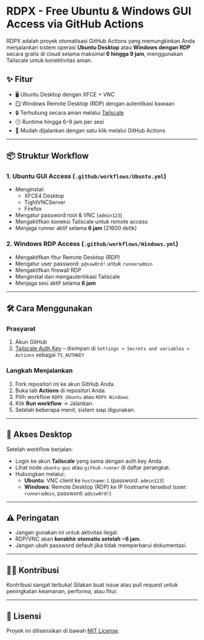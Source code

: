 # RDPX - Free Ubuntu & Windows GUI Access via GitHub Actions

RDPX adalah proyek otomatisasi GitHub Actions yang memungkinkan Anda menjalankan sistem operasi **Ubuntu Desktop** atau **Windows dengan RDP** secara gratis di cloud selama maksimal **6 hingga 9 jam**, menggunakan Tailscale untuk konektivitas aman.

## ✨ Fitur

- 🖥️ Ubuntu Desktop dengan XFCE + VNC
- 🪟 Windows Remote Desktop (RDP) dengan autentikasi bawaan
- 🔒 Terhubung secara aman melalui [Tailscale](https://tailscale.com/)
- 🕒 Runtime hingga 6–9 jam per sesi
- 🚀 Mudah dijalankan dengan satu klik melalui GitHub Actions

---

## 📦 Struktur Workflow

### 1. Ubuntu GUI Access (`.github/workflows/Ubuntu.yml`)

- Menginstal:
  - XFCE4 Desktop
  - TightVNCServer
  - Firefox
- Mengatur password root & VNC (`admin123`)
- Mengaktifkan koneksi Tailscale untuk remote access
- Menjaga runner aktif selama **6 jam** (21600 detik)

### 2. Windows RDP Access (`.github/workflows/Windows.yml`)

- Mengaktifkan fitur Remote Desktop (RDP)
- Mengatur user password: `p@ssw0rd!` untuk `runneradmin`
- Mengaktifkan firewall RDP
- Menginstal dan mengautentikasi Tailscale
- Menjaga sesi aktif selama **6 jam**

---

## 🛠️ Cara Menggunakan

### Prasyarat

1. Akun GitHub
2. [Tailscale Auth Key](https://tailscale.com/kb/1085/auth-keys/) – disimpan di `Settings > Secrets and variables > Actions` sebagai `TS_AUTHKEY`

### Langkah Menjalankan

1. Fork repositori ini ke akun GitHub Anda.
2. Buka tab **Actions** di repositori Anda.
3. Pilih workflow `RDPX Ubuntu` atau `RDPX Windows`.
4. Klik **Run workflow** → Jalankan.
5. Setelah beberapa menit, sistem siap digunakan.

---

## 🔗 Akses Desktop

Setelah workflow berjalan:
- Login ke akun **Tailscale** yang sama dengan auth key Anda.
- Lihat node `ubuntu-gui` atau `github-runner` di daftar perangkat.
- Hubungkan melalui:
  - **Ubuntu**: VNC client ke `hostname:1` (password: `admin123`)
  - **Windows**: Remote Desktop (RDP) ke IP hostname tersebut (user: `runneradmin`, password: `p@ssw0rd!`)

---

## ⚠️ Peringatan

- Jangan gunakan ini untuk aktivitas ilegal.
- RDP/VNC akan **berakhir otomatis setelah ~6 jam**.
- Jangan ubah password default jika tidak memperbarui dokumentasi.

---

## 🧑‍💻 Kontribusi

Kontribusi sangat terbuka! Silakan buat issue atau pull request untuk peningkatan keamanan, performa, atau fitur.

---

## 📄 Lisensi

Proyek ini dilisensikan di bawah [MIT License](LICENSE).
